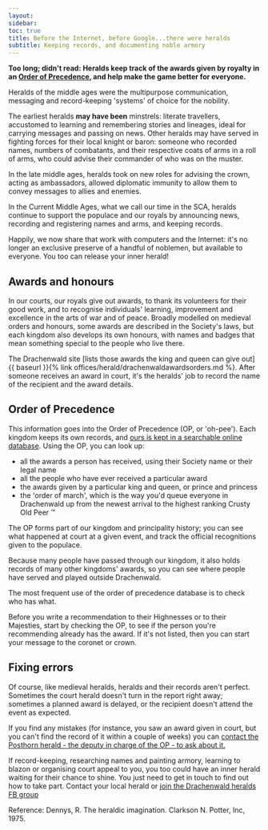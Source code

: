 ```yaml
---
layout: 
sidebar:
toc: true
title: Before the Internet, before Google...there were heralds
subtitle: Keeping records, and documenting noble armory
---
```


__Too long; didn't read: Heralds keep track of the awards given by royalty in an [Order of Precedence](http://op.drachenwald.sca.org/), and help make the game better for everyone.__ 

Heralds of the middle ages were the multipurpose communication, messaging and record-keeping 'systems' of choice for the nobility.

The earliest heralds __may have been__ minstrels: literate travellers, accustomed to learning and remembering stories and lineages, ideal for carrying messages and passing on news. Other heralds may have served in fighting forces for their local knight or baron: someone who recorded names, numbers of combatants, and their respective coats of arms in a roll of arms, who could advise their commander of who was on the muster.

In the late middle ages, heralds took on new roles for advising the crown, acting as ambassadors, allowed diplomatic immunity to allow them to convey messages to allies and enemies.

In the Current Middle Ages, what we call our time in the SCA, heralds continue to support the populace and our royals by announcing news, recording and registering names and arms, and keeping records.

Happily, we now share that work with computers and the Internet: it's no longer an exclusive preserve of a handful of noblemen, but available to everyone. You too can release your inner herald!

## Awards and honours

In our courts, our royals give out awards, to thank its volunteers for their good work, and to recognise
individuals' learning, improvement and excellence in the arts of war and of peace. Broadly modelled on medieval orders and honours, some awards are described in the Society's laws, but each kingdom also develops its own honours, with names and badges that mean something special to the people who live there.

The Drachenwald site [lists those awards the king and queen can give out]{{ baseurl }}{% link offices/herald/drachenwaldawardsorders.md %}. After someone receives an award in court, it's the heralds' job to record the name of the recipient and the award details.

## Order of Precedence

This information goes into the Order of Precedence (OP, or 'oh-pee'). Each kingdom keeps its own records, and [ours is kept in a searchable online database](http://op.drachenwald.sca.org/). Using the OP, you can look up:
- all the awards a person has received, using their Society name or their legal name
- all the people who have ever received a particular award
- the awards given by a particular king and queen, or prince and princess
- the 'order of march', which is the way you'd queue everyone in Drachenwald up from the newest arrival to the highest ranking Crusty Old Peer ™

The OP forms part of our kingdom and principality history; you can see what happened at court at a given event, and track the official recognitions given to the populace.

Because many people have passed through our kingdom, it also holds records of many other kingdoms' awards, so you can see where people have served and played outside Drachenwald.

The most frequent use of the order of precedence database is to check who has what.

Before you write a recommendation to their Highnesses or to their Majesties, start by checking the OP, to see if the person you're recommending already has the award. If it's not listed, then you can
start your message to the coronet or crown.

## Fixing errors

Of course, like medieval heralds, heralds and their records aren't perfect. Sometimes the court herald doesn't turn in the report right away; sometimes a planned award is delayed, or the recipient
doesn't attend the event as expected. 

If you find any mistakes (for instance, you saw an award given in court, but you can't find the record of it within a couple of weeks) you can [contact the Posthorn herald - the deputy in charge of the OP - to ask about it.](mailto:posthorn@drachenwald.sca.org)  

If record-keeping, researching names and painting armory, learning to blazon or organising court appeal to you, you too could have an inner herald waiting for their chance to shine. You just need to get in touch to find out how to take part. Contact your local herald or [join the Drachenwald heralds FB group](https://www.facebook.com/groups/drachenwald.heralds/)

Reference: Dennys, R. The heraldic imagination. Clarkson N. Potter, Inc, 1975.
